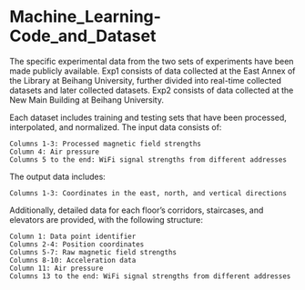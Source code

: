 # Machine_Learning-Code_and_Dataset

The specific experimental data from the two sets of experiments have been made publicly available. Exp1 consists of data collected at the East Annex of the Library at Beihang University, further divided into real-time collected datasets and later collected datasets. Exp2 consists of data collected at the New Main Building at Beihang University.

Each dataset includes training and testing sets that have been processed, interpolated, and normalized. The input data consists of:

    Columns 1-3: Processed magnetic field strengths
    Column 4: Air pressure
    Columns 5 to the end: WiFi signal strengths from different addresses

The output data includes:

    Columns 1-3: Coordinates in the east, north, and vertical directions

Additionally, detailed data for each floor’s corridors, staircases, and elevators are provided, with the following structure:

    Column 1: Data point identifier
    Columns 2-4: Position coordinates
    Columns 5-7: Raw magnetic field strengths
    Columns 8-10: Acceleration data
    Column 11: Air pressure
    Columns 13 to the end: WiFi signal strengths from different addresses

